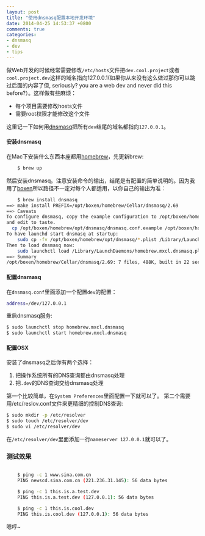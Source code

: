 ```yaml
---
layout: post
title: "使用dnsmasq配置本地开发环境"
date: 2014-04-25 14:53:37 +0800
comments: true
categories:
- dnsmasq
- dev
- tips
---
```


做Web开发的时候经常需要修改`/etc/hosts`文件把`dev.cool.project`或者`cool.project.dev`这样的域名指向127.0.0.1(如果你从来没有这么做过那你可以跳过后面的内容了但, seriously? you are a web dev and never did this before?）。这样做有些麻烦：

* 每个项目需要修改hosts文件
* 需要root权限才能修改这个文件

这里记一下如何用[dnsmasq](http://www.thekelleys.org.uk/dnsmasq/doc.html)把所有`dev`结尾的域名都指向`127.0.0.1`。

#### 安装dnsmasq

在Mac下安装什么东西本座都用[homebrew](http://brew.sh/)，先更新brew:

```bash
    $ brew up
```

然后安装dnsmasq。注意安装命令的输出，结尾是有配置的简单说明的。因为我用了[boxen](https://lenciel.com/2013/03/boxen-introduction/)所以路径不一定对每个人都适用，以你自己的输出为准：

```bash
    $ brew install dnsmasq
==> make install PREFIX=/opt/boxen/homebrew/Cellar/dnsmasq/2.69
==> Caveats
To configure dnsmasq, copy the example configuration to /opt/boxen/homebrew/etc/dnsmasq.conf
and edit to taste.
  cp /opt/boxen/homebrew/opt/dnsmasq/dnsmasq.conf.example /opt/boxen/homebrew/etc/dnsmasq.conf
To have launchd start dnsmasq at startup:
    sudo cp -fv /opt/boxen/homebrew/opt/dnsmasq/*.plist /Library/LaunchDaemons
Then to load dnsmasq now:
    sudo launchctl load /Library/LaunchDaemons/homebrew.mxcl.dnsmasq.plist
==> Summary
/opt/boxen/homebrew/Cellar/dnsmasq/2.69: 7 files, 488K, built in 22 seconds
```

#### 配置dnsmasq

在`dnsmasq.conf`里面添加一个配置`dev`的配置：

```bash
address=/dev/127.0.0.1
```

重启dnsmasq服务:

```bash
$ sudo launchctl stop homebrew.mxcl.dnsmasq
$ sudo launchctl start homebrew.mxcl.dnsmasq
```


#### 配置OSX

安装了dnsmasq之后你有两个选择：

  1. 把操作系统所有的DNS查询都由dnsmasq处理
  2. 把`.dev`的DNS查询交给dnsmasq处理

第一个比较简单，在`System Preferences`里面配置一下就可以了。
第二个需要用/etc/reslov.conf文件来更精细的控制DNS查询:

```bash
$ sudo mkdir -p /etc/resolver
$ sudo touch /etc/resolver/dev
$ sudo vi /etc/resolver/dev
```

在`/etc/resolver/dev`里面添加一行`nameserver 127.0.0.1`就可以了。

### 测试效果

```bash

    $ ping -c 1 www.sina.com.cn
    PING newscd.sina.com.cn (221.236.31.145): 56 data bytes

    $ ping -c 1 this.is.a.test.dev
    PING this.is.a.test.dev (127.0.0.1): 56 data bytes

    $ ping -c 1 this.is.cool.dev
    PING this.is.cool.dev (127.0.0.1): 56 data bytes
```

嗯哼~



